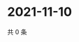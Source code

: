 # 2021-11-10

共 0 条

<!-- BEGIN WEIBO -->
<!-- 最后更新时间 Wed Nov 10 2021 22:00:45 GMT+0800 (China Standard Time) -->

<!-- END WEIBO -->
